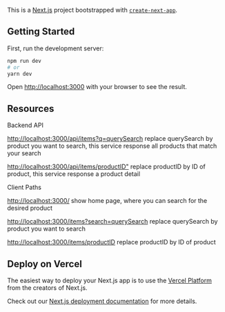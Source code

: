 This is a [Next.js](https://nextjs.org/) project bootstrapped with [`create-next-app`](https://github.com/vercel/next.js/tree/canary/packages/create-next-app).

## Getting Started

First, run the development server:

```bash
npm run dev
# or
yarn dev
```

Open [http://localhost:3000](http://localhost:3000) with your browser to see the result.

## Resources

Backend API

[http://localhost:3000/api/items?q=querySearch](http://localhost:3000/items?q=querySearch) replace querySearch by product you want to search, this service response all products that match your search

[http://localhost:3000/api/items/productID"](http://localhost:3000/items/productID) replace productID by ID of product, this service response a product detail

Client Paths

[http://localhost:3000/](http://localhost:3000/) show home page, where you can search for the desired product

[http://localhost:3000/items?search=querySearch](http://localhost:3000/items?search=querySearch) replace querySearch by product you want to search

[http://localhost:3000/items/productID](http://localhost:3000/items/productID) replace productID by ID of product
## Deploy on Vercel

The easiest way to deploy your Next.js app is to use the [Vercel Platform](https://vercel.com/new?utm_medium=default-template&filter=next.js&utm_source=create-next-app&utm_campaign=create-next-app-readme) from the creators of Next.js.

Check out our [Next.js deployment documentation](https://nextjs.org/docs/deployment) for more details.
